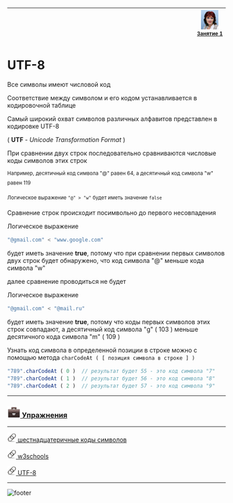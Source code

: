 [footer]: https://github.com/garevna/js-course/raw/master/images/a-level-ico.png?raw=true
[me40]: https://raw.githubusercontent.com/garevna/a-level-js-lessons/master/ico/myPhoto-40.png "Ⓒ Irina Fylyppova ( garevna ) 2019"
[ico20]: https://raw.githubusercontent.com/garevna/a-level-js-lessons/master/ico/a-level-20.png
[ico25]: https://raw.githubusercontent.com/garevna/a-level-js-lessons/master/ico/a-level-25.png
[hw-20]: https://raw.githubusercontent.com/garevna/a-level-js-lessons/master/ico/briefcase-20.png
[hw-30]: https://raw.githubusercontent.com/garevna/a-level-js-lessons/master/ico/briefcase-30.png
[cap-20]: https://raw.githubusercontent.com/garevna/a-level-js-lessons/master/ico/coffee-20.png
[cap-30]: https://raw.githubusercontent.com/garevna/a-level-js-lessons/master/ico/coffee-30.png
[warn-25]: https://raw.githubusercontent.com/garevna/a-level-js-lessons/master/ico/warning-25.png
[link-20]: https://raw.githubusercontent.com/garevna/a-level-js-lessons/master/ico/link-20.png
[wink-20]: https://raw.githubusercontent.com/garevna/a-level-js-lessons/master/ico/wink-20.png

| <img width="900"/> | ![me40] <br/><sup>[Занятие&nbsp;1](../lessons/lesson-01.md)</sup> |
|-|-|

# UTF-8

Все символы имеют числовой код

Соответствие между символом и его кодом устанавливается в кодировочной таблице

Самый широкий охват символов различных алфавитов представлен в кодировке UTF-8

( **UTF** - *Unicode Transformation Format* )

При сравнении двух строк последовательно сравниваются числовые коды символов этих строк

<sup>Например, десятичный код символа "@" равен 64, а десятичный код символа "w" равен 119<sup>

<sup>Логическое выражение ``"@" > "w"`` будет иметь значение `false`</sup>

Сравнение строк происходит посимвольно до первого несовпадения

Логическое выражение

```javascript
"@gmail.com" < "www.google.com"
```

будет иметь значение **true**, потому что при сравнении первых символов двух строк будет обнаружено, что код символа "@" меньше кода символа "w"

далее сравнение проводиться не будет

Логическое выражение

```javascript
"@gmail.com" < "@mail.ru"
```

будет иметь значение **true**, потому что коды первых символов этих строк совпадают, а десятичный код символа "g" ( 103 ) меньше десятичного кода символа "m" ( 109 )

Узнать код символа в определенной позиции в строке можно с помощью метода `charCodeAt ( [ позиция символа в строке ] )`

```javascript
"789".charCodeAt ( 0 )  // результат будет 55 - это код символа "7"
"789".charCodeAt ( 1 )  // результат будет 56 - это код символа "8"
"789".charCodeAt ( 2 )  // результат будет 57 - это код символа "9"
```

________________________________________________________

### [![hw-30] Упражнения](https://docs.google.com/forms/d/e/1FAIpQLSdsKuS6kG1r5O3H62G_m32NK8a88jmFmJ5e4N2uAiDLAb31xQ/viewform)

_____________________________________________________________

[![link-20] шестнадцатеричные коды символов](https://www.fileformat.info/info/charset/UTF-8/list.htm "шестнадцатеричные коды символов")

[![link-20] w3schools](https://www.w3schools.com/html/html_symbols.asp)

[![link-20] UTF-8](http://i.voenmeh.ru/kafi5/Kam.loc/inform/UTF-8.htm)

_____________________________________________________________

![footer]
